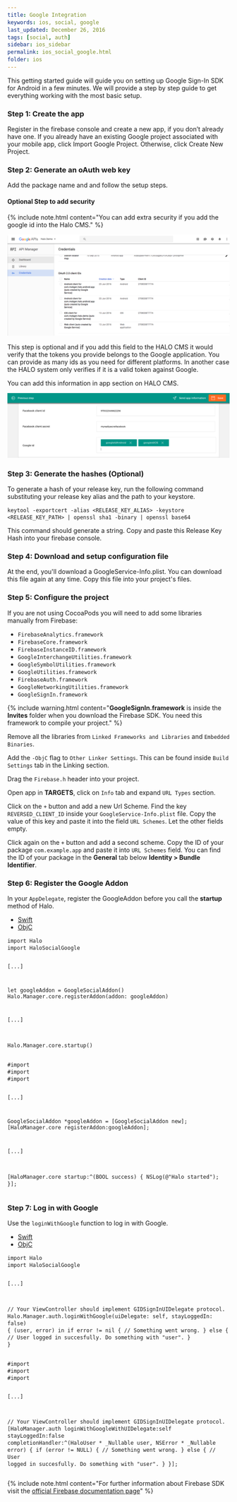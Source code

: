 ```yaml
---
title: Google Integration
keywords: ios, social, google
last_updated: December 26, 2016
tags: [social, auth]
sidebar: ios_sidebar
permalink: ios_social_google.html
folder: ios
---
```


This getting started guide will guide you on setting up Google Sign-In SDK for Android in a few minutes. We will provide a step by step guide to get everything working with the most basic setup.

### Step 1: Create the app

Register in the firebase console and create a new app, if you don’t already have one. If you already have an existing Google project associated with your mobile app, click Import Google Project. Otherwise, click Create New Project.

### Step 2: Generate an oAuth web key

Add the package name and and follow the setup steps.

#### Optional Step to add security

{% include note.html content="You can add extra security if you add the google id into the Halo CMS." %}

![Configure Google project](./images/google-console.png)

This step is optional and if you add this field to the HALO CMS it would verify that the tokens you provide belongs to the Google application. You can provide as many ids as you need for different platforms. In another case the HALO system only verifies if it is a valid token against Google.

You can add this information in app section on HALO CMS.

![Add extra security to facebook tokens](./images/halo-cms-secure-social.png)

### Step 3: Generate the hashes (Optional)

To generate a hash of your release key, run the following command substituting your release key alias and the path to your keystore.

```
keytool -exportcert -alias <RELEASE_KEY_ALIAS> -keystore <RELEASE_KEY_PATH> | openssl sha1 -binary | openssl base64
```
This command should generate a string. Copy and paste this Release Key Hash into your firebase console.

### Step 4: Download and setup configuration file

At the end, you'll download a GoogleService-Info.plist. You can download this file again at any time. Copy this file into your project's files.

### Step 5: Configure the project

If you are not using CocoaPods you will need to add some libraries manually from Firebase:

- ```FirebaseAnalytics.framework```
- ```FirebaseCore.framework```
- ```FirebaseInstanceID.framework```
- ```GoogleInterchangeUtilities.framework```
- ```GoogleSymbolUtilities.framework```
- ```GoogleUtilities.framework```
- ```FirebaseAuth.framework```
- ```GoogleNetworkingUtilities.framework```
- ```GoogleSignIn.framework```

{% include warning.html content="**GoogleSignIn.framework** is inside the **Invites** folder when you download the Firebase SDK. You need this framework to compile your project." %}

Remove all the libraries from ```Linked Frameworks and Libraries``` and ```Embedded Binaries```.

Add the ```-ObjC``` flag to ```Other Linker Settings```. This can be found inside ```Build Settings``` tab in the Linking section.

Drag the ```Firebase.h``` header into your project. 

Open app in **TARGETS**, click on ```Info``` tab and expand ```URL Types``` section.

Click on the ```+``` button and add a new Url Scheme. Find the key ```REVERSED_CLIENT_ID``` inside your ```GoogleService-Info.plist``` file. Copy the value of this key and paste it into the field ```URL Schemes```. Let the other fields empty.

Click again on the ```+``` button and add a second scheme. Copy the ID of your package ```com.example.app``` and paste it into ```URL Schemes``` field. You can find the ID of your package in the **General** tab below **Identity > Bundle Identifier**.

### Step 6: Register the Google Addon

In your ```AppDelegate```, register the GoogleAddon before you call the **startup** method of Halo.

<ul class="nav nav-tabs">
  <li role="presentation" class="active"><a href="#swift-1" data-toggle="tab">Swift</a></li>
  <li role="presentation"><a href="#objc-1" data-toggle="tab">ObjC</a></li>
</ul>

<div class="tab-content">
  <div id="swift-1" class="tab-pane fade in active">
    <pre><code class="swift">import Halo
import HaloSocialGoogle

[...]

let googleAddon = GoogleSocialAddon()
Halo.Manager.core.registerAddon(addon: googleAddon)

[...]

Halo.Manager.core.startup()</code></pre>
  </div>
  <div id="objc-1" class="tab-pane fade">
    <pre><code class="objective-c">#import <Halo/Halo-Swift.h>
#import <HaloObjC/HaloObjC-Swift.h>
#import <HaloSocialGoogle/HaloSocialGoogle.h>

[...]

GoogleSocialAddon *googleAddon = [GoogleSocialAddon new];
[HaloManager.core registerAddon:googleAddon];

[...]

[HaloManager.core startup:^(BOOL success) {
  NSLog(@"Halo started");
}];</code></pre>
  </div>
</div>


### Step 7: Log in with Google

Use the ```loginWithGoogle``` function to log in with Google. 

<ul class="nav nav-tabs">
  <li role="presentation" class="active"><a href="#swift-2" data-toggle="tab">Swift</a></li>
  <li role="presentation"><a href="#objc-2" data-toggle="tab">ObjC</a></li>
</ul>

<div class="tab-content">
  <div id="swift-2" class="tab-pane fade in active">
    <pre><code class="swift">import Halo
import HaloSocialGoogle

[...]

// Your ViewController should implement GIDSignInUIDelegate protocol.
Halo.Manager.auth.loginWithGoogle(uiDelegate: self, stayLoggedIn: false) { (user, error) in
  if error != nil {
    // Something went wrong.
  } else {
    // User logged in succesfully. Do something with "user".
  }
}</code></pre>
  </div>
  <div id="objc-2" class="tab-pane fade">
    <pre><code class="objective-c">#import <Halo/Halo-Swift.h>
#import <HaloObjC/HaloObjC-Swift.h>
#import <HaloSocialGoogle/HaloSocialGoogle.h>

[...]

// Your ViewController should implement GIDSignInUIDelegate protocol.
[HaloManager.auth loginWithGoogleWithUIDelegate:self stayLoggedIn:false completionHandler:^(HaloUser * _Nullable user, NSError * _Nullable error) {
  if (error != NULL) {
    // Something went wrong.
  } else {
    // User logged in succesfully. Do something with "user".
  }
}];</code></pre>
  </div>
</div>

{% include note.html content="For further information about Firebase SDK visit the [official Firebase documentation page](https://firebase.google.com/docs/ios/setup)" %}
